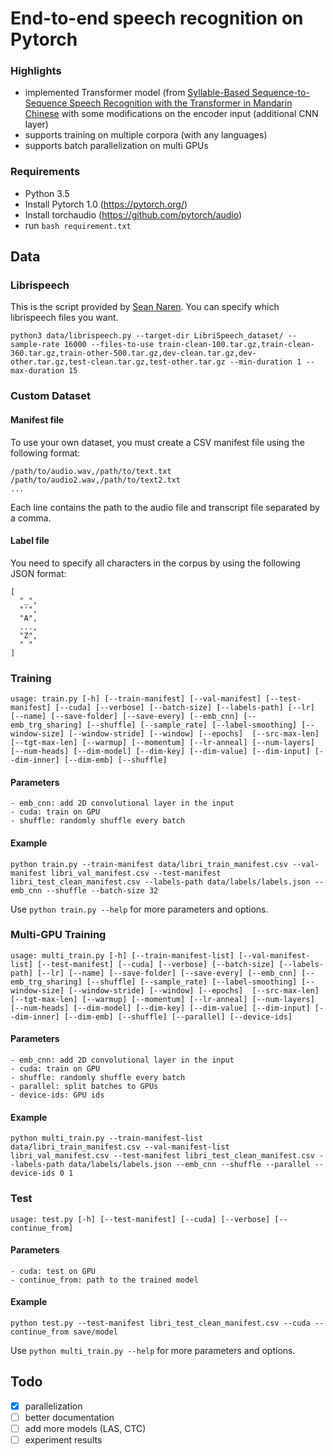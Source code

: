# End-to-end speech recognition on Pytorch

### Highlights
- implemented Transformer model (from <a href="https://arxiv.org/abs/1804.10752">Syllable-Based Sequence-to-Sequence Speech Recognition with the Transformer in Mandarin Chinese<a/> with some modifications on the encoder input (additional CNN layer)
- supports training on multiple corpora (with any languages)
- supports batch parallelization on multi GPUs

### Requirements
- Python 3.5
- Install Pytorch 1.0 (https://pytorch.org/)
- Install torchaudio (https://github.com/pytorch/audio)
- run ``bash requirement.txt``

## Data
### Librispeech
This is the script provided by <a href="https://github.com/SeanNaren/deepspeech.pytorch">Sean Naren</a>. You can specify which librispeech files you want.

```
python3 data/librispeech.py --target-dir LibriSpeech_dataset/ --sample-rate 16000 --files-to-use train-clean-100.tar.gz,train-clean-360.tar.gz,train-other-500.tar.gz,dev-clean.tar.gz,dev-other.tar.gz,test-clean.tar.gz,test-other.tar.gz --min-duration 1 --max-duration 15
```

### Custom Dataset
#### Manifest file
To use your own dataset, you must create a CSV manifest file using the following format:

```
/path/to/audio.wav,/path/to/text.txt
/path/to/audio2.wav,/path/to/text2.txt
...
```
Each line contains the path to the audio file and transcript file separated by a comma.

#### Label file
You need to specify all characters in the corpus by using the following JSON format:

```
[ 
  "_",
  "'",
  "A",
  ...,
  "Z",
  " "
]
```

### Training
```
usage: train.py [-h] [--train-manifest] [--val-manifest] [--test-manifest] [--cuda] [--verbose] [--batch-size] [--labels-path] [--lr] [--name] [--save-folder] [--save-every] [--emb_cnn] [--emb_trg_sharing] [--shuffle] [--sample_rate] [--label-smoothing] [--window-size] [--window-stride] [--window] [--epochs]  [--src-max-len] [--tgt-max-len] [--warmup] [--momentum] [--lr-anneal] [--num-layers] [--num-heads] [--dim-model] [--dim-key] [--dim-value] [--dim-input] [--dim-inner] [--dim-emb] [--shuffle]
```
#### Parameters
```
- emb_cnn: add 2D convolutional layer in the input
- cuda: train on GPU
- shuffle: randomly shuffle every batch
```

#### Example
```
python train.py --train-manifest data/libri_train_manifest.csv --val-manifest libri_val_manifest.csv --test-manifest libri_test_clean_manifest.csv --labels-path data/labels/labels.json --emb_cnn --shuffle --batch-size 32
```

Use ``python train.py --help`` for more parameters and options.

### Multi-GPU Training
```
usage: multi_train.py [-h] [--train-manifest-list] [--val-manifest-list] [--test-manifest] [--cuda] [--verbose] [--batch-size] [--labels-path] [--lr] [--name] [--save-folder] [--save-every] [--emb_cnn] [--emb_trg_sharing] [--shuffle] [--sample_rate] [--label-smoothing] [--window-size] [--window-stride] [--window] [--epochs]  [--src-max-len] [--tgt-max-len] [--warmup] [--momentum] [--lr-anneal] [--num-layers] [--num-heads] [--dim-model] [--dim-key] [--dim-value] [--dim-input] [--dim-inner] [--dim-emb] [--shuffle] [--parallel] [--device-ids]
```
#### Parameters
```
- emb_cnn: add 2D convolutional layer in the input
- cuda: train on GPU
- shuffle: randomly shuffle every batch
- parallel: split batches to GPUs
- device-ids: GPU ids
```

#### Example
```
python multi_train.py --train-manifest-list data/libri_train_manifest.csv --val-manifest-list libri_val_manifest.csv --test-manifest libri_test_clean_manifest.csv --labels-path data/labels/labels.json --emb_cnn --shuffle --parallel --device-ids 0 1
```
### Test
```
usage: test.py [-h] [--test-manifest] [--cuda] [--verbose] [--continue_from]
```
#### Parameters
```
- cuda: test on GPU
- continue_from: path to the trained model
```
#### Example
```
python test.py --test-manifest libri_test_clean_manifest.csv --cuda --continue_from save/model
```

Use ``python multi_train.py --help`` for more parameters and options.

## Todo
- [x] parallelization
- [ ] better documentation
- [ ] add more models (LAS, CTC)
- [ ] experiment results

